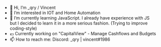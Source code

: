 - 👋 Hi, I’m _qry / Vincent
- 👀 I’m interested in IOT and Home Automation
- 🌱 I’m currently learning JavaScript. I already have experience with JS but I decided to learn it in a more serious fashion. (Trying to improve coding-style)
- 💶 Currently working on "CapitalView" - Manage Cashflows and Budgets
- 📫 How to reach me: Discord: _qry | vincent#1986

